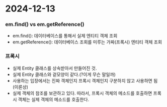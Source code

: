 # 2024-12-13

###  em.find() vs em.getReference()
- em.find(): 데이터베이스를 통해서 실제 엔티티 객체 조회
- em.getReference(): 데이터베이스 조회를 미루는 가짜(프록시) 엔티티 객체 조회

### 프록시
- 실제 Entity 클래스를 상속받아서 만들어진 것.
- 실제 Entity 클래스와 겉모양이 같다.(?이게 무슨 말일까)
- 사용하는 입장에서는 진짜 객체인지 프록시 객체인지 구분하지 않고 사용하면 됨 (이론상)
- 실제 객체의 참조를 보관하고 있다. 따라서, 프록시 객체의 메소드를 호출하면 프록시 객체는 실제 객체의 메소드를 호출한다.
